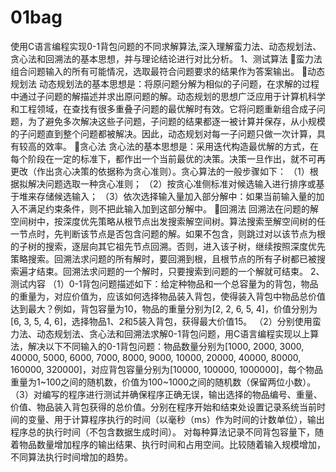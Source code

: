 # 01bag
使用C语言编程实现0-1背包问题的不同求解算法,深入理解蛮力法、动态规划法、贪心法和回溯法的基本思想，并与理论结论进行对比分析。
1、测试算法
蛮力法
组合问题输入的所有可能情况，选取最符合问题要求的结果作为答案输出。
动态规划法
动态规划法的基本思想是：将原问题分解为相似的子问题，在求解的过程中通过子问题的解描述并求出原问题的解。动态规划的思想广泛应用于计算机科学和工程领域，在查找有很多重叠子问题的最优解时有效。它将问题重新组合成子问题，为了避免多次解决这些子问题，子问题的结果都逐一被计算并保存，从小规模的子问题直到整个问题都被解决。因此，动态规划对每一子问题只做一次计算，具有较高的效率。
贪心法
贪心法的基本思想是：采用迭代构造最优解的方式，在每个阶段在一定的标准下，都作出一个当前最优的决策。决策一旦作出，就不可再更改（作出贪心决策的依据称为贪心准则）。贪心算法的一般步骤如下：
（1）根据拟解决问题选取一种贪心准则；
（2）按贪心准侧标准对候选输入进行排序或基于堆来存储候选输入；
（3）依次选择输入量加入部分解中：如果当前输入量的加入不满足约束条件，则不把此输入加到这部分解中。
回溯法
回溯法在问题的解空间树中，按深度优先策略从根节点出发搜索解空间树。算法搜索至解空间树的任一节点时，先判断该节点是否包含问题的解。如果不包含，则跳过对以该节点为根的子树的搜索，逐层向其它祖先节点回溯。否则，进入该子树，继续按照深度优先策略搜索。回溯法求问题的所有解时，要回溯到根，且根节点的所有子树都已被搜索遍才结束。回溯法求问题的一个解时，只要搜索到问题的一个解就可结束。
2、测试内容
（1）0-1背包问题描述如下：给定种物品和一个总容量为的背包，物品的重量为，对应价值为，应该如何选择物品装入背包，使得装入背包中物品总价值达到最大？例如，背包容量为10，物品的重量分别为[2, 2, 6, 5, 4]，价值分别为[6, 3, 5, 4, 6]，选择物品1、2和5装入背包，获得最大价值15。
（2）分别使用蛮力法、动态规划法、贪心法和回溯法求解0-1背包问题，用C语言编程实现以上算法，解决以下不同输入的0-1背包问题：物品数量分别为[1000, 2000, 3000, 40000, 5000, 6000, 7000, 8000, 9000, 10000, 20000, 40000, 80000, 160000, 320000]，对应背包容量分别为[10000, 100000, 1000000]，每个物品重量为1~100之间的随机数，价值为100~1000之间的随机数（保留两位小数）。
（3）对编写的程序进行测试并确保程序正确无误，输出选择的物品编号、重量、价值、物品装入背包获得的总价值。分别在程序开始和结束处设置记录系统当前时间的变量、用于计算程序执行的时间（以毫秒（ms）作为时间的计数单位），输出程序总的执行时间（不包含数据生成时间）。
对每种算法记录不同背包容量下，随着物品数量增加程序的输出结果、执行时间和占用空间。比较随着输入规模增加，不同算法执行时间增加的趋势。
